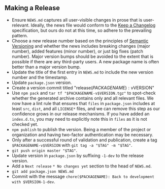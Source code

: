 
## Making a Release

* Ensure `NEWS.md` captures all user-visible changes in prose that is
  user-relevant.
  Ideally, the news file would conform to the [Keep a
  Changelog](https://keepachangelog.com) specification, but ours do not at this
  time, so adhere to the prevailing pattern.
* Choose a new release number based on the principles of [Semantic
  Versioning](https://semver.org) and whether the news includes breaking
  changes (major number), added features (minor number), or just big fixes
  (patch number).
  Major version bumps should be avoided to the extent that is possible if there
  are any third-party users. A new package name is often better than a major
  version bump.
* Update the title of the first entry in `NEWS.md` to include the new version
  number and the timestamp.
* Update `package.json` version.
* Create a version commit titled "release($PACKAGENAME): v$VERSION"
* Use `npm pack` and `tar tf "$PACKAGENAME-v$VERSION.tgz"` to spot-check
  whether the generated archive contains only and all relevant files.
  We now have a lint rule that ensures that `files` in `package.json` includes
  at least `src`, `dist`, and all `LICENSE*` files, and we can remove this step
  as our confidence grows in our release mechanisms.
  If you have added an `index.d.ts`, you may need to explicitly note this in
  `files` as it is not checked yet.
* `npm publish` to publish the version.
  Being a member of the project or organization and having two-factor
  authentication may be necessary.
* Only after a successful round of validation and publication, create
  a tag `$PACKAGENAME-v$VERSION` with `git tag -a "$TAG" -m "$TAG"`.
* `git push origin master "$TAG"`.
* Update version in `package.json` by suffixing `-1-dev` to the release
  version.
* Add a `Next release` `* No changes yet` section to the head of `NEWS.md`.
* `git add package.json NEWS.md`
* Commit with the message `chore($PACKAGENAME): Back to development with
  $VERSION-1-dev`.
